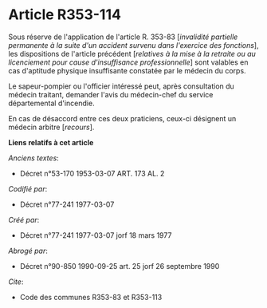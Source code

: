 # Article R353-114

Sous réserve de l'application de l'article R. 353-83 [*invalidité partielle permanente à la suite d'un accident survenu dans
l'exercice des fonctions*], les dispositions de l'article précédent [*relatives à la mise à la retraite ou au licenciement
pour cause d'insuffisance professionnelle*] sont valables en cas d'aptitude physique insuffisante constatée par le médecin du
corps.

Le sapeur-pompier ou l'officier intéressé peut, après consultation du médecin traitant, demander l'avis du médecin-chef du
service départemental d'incendie.

En cas de désaccord entre ces deux praticiens, ceux-ci désignent un médecin arbitre [*recours*].

**Liens relatifs à cet article**

_Anciens textes_:

  - Décret n°53-170 1953-03-07 ART. 173 AL. 2

_Codifié par_:

  - Décret n°77-241 1977-03-07

_Créé par_:

  - Décret n°77-241 1977-03-07 jorf 18 mars 1977

_Abrogé par_:

  - Décret n°90-850 1990-09-25 art. 25 jorf 26 septembre 1990

_Cite_:

  - Code des communes R353-83 et R353-113
